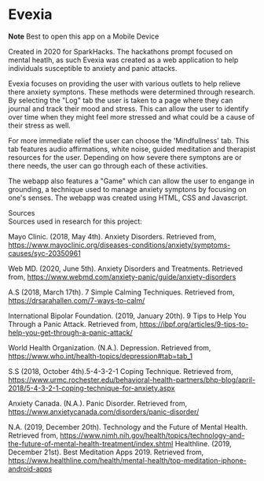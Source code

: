 # **Evexia**

**Note** Best to open this app on a Mobile Device

Created in 2020 for SparkHacks. The hackathons prompt focused on mental heatlh, as such Evexia was created
as a web application to help individuals susceptible to anxiety and panic attacks. 

Evexia focuses on providing the user with various outlets to help relieve there anxiety symptons. These methods were determined through research. 
By selecting the "Log" tab the user is taken to a page where they can journal and track their mood and stress. This can allow the user to identify
over time when they might feel more stressed and what could be a cause of their stress as well. 

For more immediate relief the user can choose the 'Mindfullness' tab. This tab features audio affirmations, white noise, guided meditation and therapist resources 
for the user. Depending on how severe there symptons are or there needs, the user can go through each of these activities. 

The webapp also features a "Game" which can allow the user to engange in grounding, a technique used to manage anxiety symptons by focusing on one's senses. 
The webapp was created using HTML, CSS and Javascript. 

Sources<br> 
Sources used in research for this project:

Mayo Clinic. (2018, May 4th). Anxiety Disorders. Retrieved from, https://www.mayoclinic.org/diseases-conditions/anxiety/symptoms-causes/syc-20350961

Web MD. (2020, June 5th). Anxiety Disorders and Treatments. Retrieved from, 
https://www.webmd.com/anxiety-panic/guide/anxiety-disorders 

A.S (2018, March 17th). 7 Simple Calming Techniques. Retrieved from,
https://drsarahallen.com/7-ways-to-calm/

International Bipolar Foundation. (2019, January 20th). 9 Tips to Help You Through a Panic Attack. Retrieved from, 
https://ibpf.org/articles/9-tips-to-help-you-get-through-a-panic-attack/ 

World Health Organization. (N.A.). Depression. Retrieved from,
https://www.who.int/health-topics/depression#tab=tab_1

S.S (2018, October 4th).5-4-3-2-1 Coping Technique. Retrieved from,
https://www.urmc.rochester.edu/behavioral-health-partners/bhp-blog/april-2018/5-4-3-2-1-coping-technique-for-anxiety.aspx 

Anxiety Canada. (N.A.). Panic Disorder. Retrieved from,
https://www.anxietycanada.com/disorders/panic-disorder/

N.A. (2019, December 20th). Technology and the Future of Mental Health. Retrieved from, https://www.nimh.nih.gov/health/topics/technology-and-the-future-of-mental-health-treatment/index.shtml
Healthline. (2019, December 21st). Best Meditation Apps 2019. Retrieved from,
https://www.healthline.com/health/mental-health/top-meditation-iphone-android-apps
